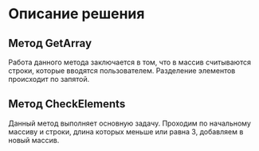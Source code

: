 # Описание решения

## Метод GetArray

Работа данного метода заключается в том, что в массив считываются строки, которые вводятся пользователем. Разделение элементов происходит по запятой.

## Метод CheckElements

Данный метод выполняет основную задачу. Проходим по начальному массиву и строки, длина которых меньше или равна 3, добавляем в новый массив. 

